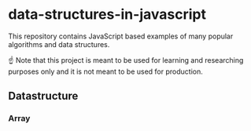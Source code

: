 # data-structures-in-javascript

This repository contains JavaScript based examples of many popular algorithms and data structures.

☝ Note that this project is meant to be used for learning and researching purposes only and it is not meant to be used for production.

## Datastructure

### Array
